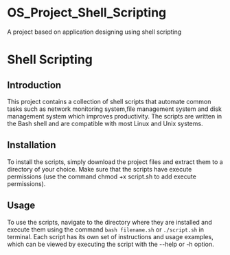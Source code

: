 # OS_Project_Shell_Scripting
A project based on application designing using shell scripting
# Shell Scripting

## Introduction
This project contains a collection of shell scripts that automate common tasks such as network monitoring system,file management system and disk management system which improves productivity. The scripts are written in the Bash shell and are compatible with most Linux and Unix systems.

## Installation
To install the scripts, simply download the project files and extract them to a directory of your choice. Make sure that the scripts have execute permissions (use the command chmod +x script.sh to add execute permissions).

## Usage
To use the scripts, navigate to the directory where they are installed and execute them using the command `bash filename.sh` or  `./script.sh` in terminal. Each script has its own set of instructions and usage examples, which can be viewed by executing the script with the --help or -h option.
